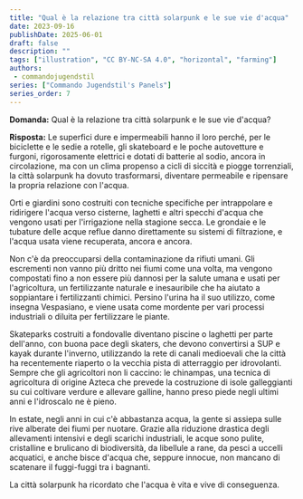 ```yaml
---
title: "Qual è la relazione tra città solarpunk e le sue vie d'acqua"
date: 2023-09-16
publishDate: 2025-06-01
draft: false
description: ""
tags: ["illustration", "CC BY-NC-SA 4.0", "horizontal", "farming"]
authors:
 - commandojugendstil
series: ["Commando Jugendstil's Panels"]
series_order: 7
---
```


**Domanda:**
Qual è la relazione tra città solarpunk e le sue vie d'acqua?

**Risposta:**
Le superfici dure e impermeabili hanno il loro perché, per le biciclette e le sedie a rotelle, gli skateboard e le poche autovetture e furgoni, rigorosamente elettrici e dotati di batterie al sodio, ancora in circolazione, ma con un clima propenso a cicli di siccità e piogge torrenziali, la città solarpunk ha dovuto trasformarsi, diventare permeabile e ripensare la propria relazione con l'acqua.

Orti e giardini sono costruiti con tecniche specifiche per intrappolare e ridirigere l'acqua verso cisterne, laghetti e altri specchi d'acqua che vengono usati per l'irrigazione nella stagione secca. Le grondaie e le tubature delle acque reflue danno direttamente su sistemi di filtrazione, e l'acqua usata viene recuperata, ancora e ancora.

Non c'è da preoccuparsi della contaminazione da rifiuti umani. Gli escrementi non vanno più dritto nei fiumi come una volta, ma vengono compostati fino a non essere più dannosi per la salute umana e usati per l'agricoltura, un fertilizzante naturale e inesauribile che ha aiutato a soppiantare i fertilizzanti chimici. Persino l'urina ha il suo utilizzo, come insegna Vespasiano, e viene usata come mordente per vari processi industriali o diluita per fertilizzare le piante.

Skateparks costruiti a fondovalle diventano piscine o laghetti per parte dell'anno, con buona pace degli skaters, che devono convertirsi a SUP e kayak durante l'inverno, utilizzando la rete di canali medioevali che la città ha recentemente riaperto o la vecchia pista di atterraggio per idrovolanti. Sempre che gli agricoltori non li caccino: le chinampas, una tecnica di agricoltura di origine Azteca che prevede la costruzione di isole galleggianti su cui coltivare verdure e allevare galline, hanno preso piede negli ultimi anni e l'idroscalo ne è pieno.

In estate, negli anni in cui c'è abbastanza acqua, la gente si assiepa sulle rive alberate dei fiumi per nuotare. Grazie alla riduzione drastica degli allevamenti intensivi e degli scarichi industriali, le acque sono pulite, cristalline e brulicano di biodiversità, da libellule a rane, da pesci a uccelli acquatici, e anche bisce d'acqua che, seppure innocue, non mancano di scatenare il fuggi-fuggi tra i bagnanti.

La città solarpunk ha ricordato che l'acqua è vita e vive di conseguenza.

